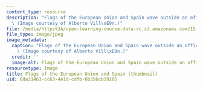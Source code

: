 ```yaml
---
content_type: resource
description: "Flags of the European Union and Spain wave outside an office building.\
  \ (Image courtesy of Alberto Vill\xE9n.)"
file: /media/https%3A/open-learning-course-data-rc.s3.amazonaws.com/15-224-global-markets-national-politics-and-the-competitive-advantage-of-firms-spring-2003/6da31463cc634e1dcdfb8b356cb19205_15-224s03-th.jpg
file_type: image/jpeg
image_metadata:
  caption: "Flags of the European Union and Spain wave outside an office building.\
    \ (Image courtesy of Alberto Vill\xE9n.)"
  credit: ''
  image-alt: Flags of the European Union and Spain wave outside an office building.
resourcetype: Image
title: Flags of the European Union and Spain (thumbnail)
uid: 6da31463-cc63-4e1d-cdfb-8b356cb19205
---
```

